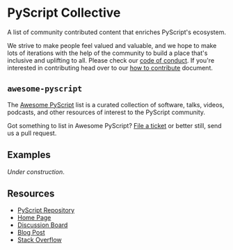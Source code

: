 # PyScript Collective

A list of community contributed content that enriches PyScript's ecosystem.

We strive to make people feel valued and valuable, and we hope to make lots of iterations with the help of the community to build a place that's inclusive and uplifting to all.
Please check our [code of conduct](https://github.com/pyscript/governance/blob/main/CODE-OF-CONDUCT.md).
If you're interested in contributing head over to our [how to contribute](CONTRIBUTING.MD) document.

## `awesome-pyscript`

The [Awesome PyScript](awesome-pyscript.md) list is a curated collection of software, talks, videos, podcasts, and other resources of interest to the PyScript community.

Got something to list in Awesome PyScript?
[File a ticket](https://github.com/pyscript/pyscript-collective/issues/new?assignees=&labels=type%3A+misc%2Cneeds-triage&template=misc.yml) or better still, send us a pull request.

## Examples

*Under construction*.

## Resources

* [PyScript Repository](https://github.com/pyscript/pyscript)
* [Home Page](https://pyscript.net/)
* [Discussion Board](https://community.anaconda.cloud/c/tech-topics/pyscript)
* [Blog Post](https://engineering.anaconda.com/2022/04/welcome-pyscript.html)
* [Stack Overflow](https://stackoverflow.com/questions/tagged/PyScript)

<!-- github-only -->

[license]: https://github.com/pyscript/pyscript-collective/blob/main/LICENSE
[contributor guide]: https://github.com/pyscript/pyscript-collective/blob/main/CONTRIBUTING.md
